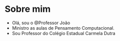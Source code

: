 # Sobre mim
- Olá, sou o @Professor João
- Ministro as aulas de Pensamento Computacional.
- Sou Professor do Colégio Estadual Carmela Dutra
<!---
Profjm96/Profjm96 is a ✨ special ✨ repository because its `README.md` (this file) appears on your GitHub profile.
You can click the Preview link to take a look at your changes.
--->
